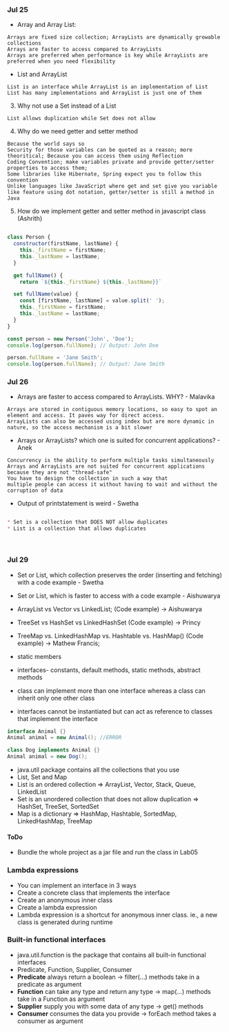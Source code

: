 ### Jul 25
*  Array and Array List:

```
Arrays are fixed size collection; ArrayLists are dynamically growable collections
Arrays are faster to access compared to ArrayLists
Arrays are preferred when performance is key while ArrayLists are preferred when you need flexibility
```
 		
* List and ArrayList

```
List is an interface while ArrayList is an implementation of List
List has many implementations and ArrayList is just one of them
```

3. Why not use a Set instead of a List

```
List allows duplication while Set does not allow
```

4. Why do we need getter and setter method

```
Because the world says so
Security for those variables can be quoted as a reason; more theoritical; Because you can access them using Reflection
Coding Convention; make variables private and provide getter/setter properties to access them;
Some libraries like Hibernate, Spring expect you to follow this convention
Unlike languages like JavaScript where get and set give you variable like feature using dot notation, getter/setter is still a method in Java
```

5. How do we implement getter and setter method in javascript class (Ashrith)

``` javascript

class Person {
  constructor(firstName, lastName) {
    this._firstName = firstName;
    this._lastName = lastName;
  }

  get fullName() {
    return `${this._firstName} ${this._lastName}}`

  set fullName(value) {
    const [firstName, lastName] = value.split(' ');
    this._firstName = firstName;
    this._lastName = lastName;
  }
}

const person = new Person('John', 'Doe');
console.log(person.fullName); // Output: John Doe

person.fullName = 'Jane Smith';
console.log(person.fullName); // Output: Jane Smith

```



### Jul 26

* Arrays are faster to access compared to ArrayLists. WHY? - Malavika

```
Arrays are stored in contiguous memory locations, so easy to spot an element and access. It paves way for direct access. 
ArrayLists can also be accessed using index but are more dynamic in nature, so the access mechanism is a bit slower
```

* Arrays or ArrayLists? which one is suited for concurrent applications? - Anek

```
Concurrency is the ability to perform multiple tasks simultaneously
Arrays and ArrayLists are not suited for concurrent applications because they are not "thread-safe"
You have to design the collection in such a way that 
multiple people can access it without having to wait and without the corruption of data 
```


* Output of printstatement is weird - Swetha

``` markdown

* Set is a collection that DOES NOT allow duplicates
* List is a collection that allows duplicates

```

<br/>

### Jul 29

* Set or List, which collection preserves the order (inserting and fetching) with a code example - Swetha
* Set or List, which is faster to access with a code example - Aishuwarya
* ArrayList vs Vector vs LinkedList; (Code example) -> Aishuwarya
* TreeSet vs HashSet vs LinkedHashSet (Code example) -> Princy
* TreeMap vs. LinkedHashMap vs. Hashtable vs. HashMap() (Code example) -> Mathew Francis;


* static members
* interfaces- constants, default methods, static methods, abstract methods
* class can implement more than one interface whereas a class can inherit only one other class
* interfaces cannot be instantiated but can act as reference to classes that implement the interface

``` java
interface Animal {}
Animal animal = new Animal(); //ERROR

class Dog implements Animal {}
Animal animal = new Dog();

```  

* java.util package contains all the collections that you use
* List, Set and Map
* List is an ordered collection => ArrayList, Vector, Stack, Queue, LinkedList
* Set is an unordered collection that does not allow duplication => HashSet, TreeSet, SortedSet
* Map is a dictionary => HashMap, Hashtable, SortedMap, LinkedHashMap, TreeMap



#### ToDo

* Bundle the whole project as a jar file and run the class in Lab05


### Lambda expressions

* You can implement an interface in 3 ways
* Create a concrete class that implements the interface
* Create an anonymous inner class
* Create a lambda expression
* Lambda expression is a shortcut for anonymous inner class. ie., a new class is generated during runtime


### Built-in functional interfaces

* java.util.function is the package that contains all built-in functional interfaces
* Predicate, Function, Supplier, Consumer
* **Predicate** always return a boolean -> filter(...) methods take in a predicate as argument
* **Function** can take any type and return any type -> map(...) methods take in a Function as argument
* **Supplier** supply you with some data of any type -> get() methods 
* **Consumer** consumes the data you provide -> forEach method takes a consumer as argument

















